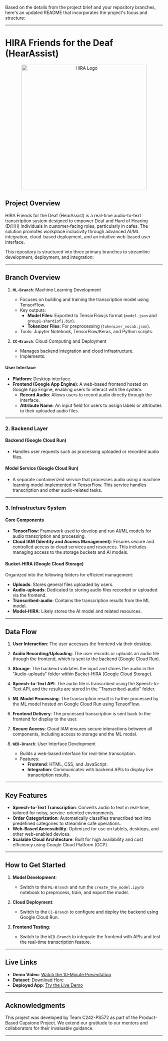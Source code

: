 Based on the details from the project brief and your repository branches, here's an updated README that incorporates the project's focus and structure:

---

# **HIRA Friends for the Deaf (HearAssist)**

<p align="center">
  <img src="#" alt="HIRA Logo" width="400" />
</p>

## **Project Overview**

HIRA Friends for the Deaf (HearAssist) is a real-time audio-to-text transcription system designed to empower Deaf and Hard of Hearing (D/HH) individuals in customer-facing roles, particularly in cafes. The solution promotes workplace inclusivity through advanced AI/ML integration, cloud-based deployment, and an intuitive web-based user interface.

This repository is structured into three primary branches to streamline development, deployment, and integration:

---

## **Branch Overview**

1. **`ML-Branch`**: Machine Learning Development  
   - Focuses on building and training the transcription model using TensorFlow.
   - Key outputs:
     - **Model Files**: Exported to TensorFlow.js format (`model.json` and `group1-shard1of1.bin`).
     - **Tokenizer Files**: For preprocessing (`tokenizer_vocab.json`).
   - Tools: Jupyter Notebook, TensorFlow/Keras, and Python scripts.

2. **`CC-Branch`**: Cloud Computing and Deployment  
   - Manages backend integration and cloud infrastructure.
   - Implements:
#### **User Interface**
- **Platform**: Desktop interface.
- **Frontend (Google App Engine)**: A web-based frontend hosted on Google App Engine, enabling users to interact with the system.
  - **Record Audio**: Allows users to record audio directly through the interface.
  - **Attribute Name**: An input field for users to assign labels or attributes to their uploaded audio files.

---

### 2. **Backend Layer**

#### **Backend (Google Cloud Run)**
- Handles user requests such as processing uploaded or recorded audio files.

#### **Model Service (Google Cloud Run)**
- A separate containerized service that processes audio using a machine learning model implemented in TensorFlow. This service handles transcription and other audio-related tasks.

---

### 3. **Infrastructure System**

#### **Core Components**
- **TensorFlow**: Framework used to develop and run AI/ML models for audio transcription and processing.
- **Cloud IAM (Identity and Access Management)**: Ensures secure and controlled access to cloud services and resources. This includes managing access to the storage buckets and AI models.

#### **Bucket-HIRA (Google Cloud Storage)**
Organized into the following folders for efficient management:
- **Uploads**: Stores general files uploaded by users.
- **Audio-uploads**: Dedicated to storing audio files recorded or uploaded via the frontend.
- **Transcribed-audio**: Contains the transcription results from the ML model.
- **Model-HIRA**: Likely stores the AI model and related resources.

---

## Data Flow

1. **User Interaction**: The user accesses the frontend via their desktop.
2. **Audio Recording/Uploading**: The user records or uploads an audio file through the frontend, which is sent to the backend (Google Cloud Run).
3. **Storage**: The backend validates the input and stores the audio in the "Audio-uploads" folder within Bucket-HIRA (Google Cloud Storage).
4. **Speech-to-Text API**: The audio file is transcribed using the Speech-to-Text API, and the results are stored in the "Transcribed-audio" folder.
5. **ML Model Processing**: The transcription result is further processed by the ML model hosted on Google Cloud Run using TensorFlow.
6. **Frontend Delivery**: The processed transcription is sent back to the frontend for display to the user.
7. **Secure Access**: Cloud IAM ensures secure interactions between all components, including access to storage and the ML model.

3. **`WEB-Branch`**: User Interface Development  
   - Builds a web-based interface for real-time transcription.
   - Features:
     - **Frontend**: HTML, CSS, and JavaScript.
     - **Integration**: Communicates with backend APIs to display live transcription results.

---

## **Key Features**

- **Speech-to-Text Transcription**: Converts audio to text in real-time, tailored for noisy, service-oriented environments.
- **Order Categorization**: Automatically classifies transcribed text into predefined categories to streamline cafe operations.
- **Web-Based Accessibility**: Optimized for use on tablets, desktops, and other web-enabled devices.
- **Scalable Cloud Architecture**: Built for high availability and cost efficiency using Google Cloud Platform (GCP).

---

## **How to Get Started**

1. **Model Development**:  
   - Switch to the `ML-Branch` and run the `create_the_model.ipynb` notebook to preprocess, train, and export the model.

2. **Cloud Deployment**:  
   - Switch to the `CC-Branch` to configure and deploy the backend using Google Cloud Run.

3. **Frontend Testing**:  
   - Switch to the `WEB-Branch` to integrate the frontend with APIs and test the real-time transcription feature.

---

## **Live Links**

- **Demo Video**: [Watch the 10-Minute Presentation](https://www.youtube.com/watch?v=12t-i0eWm04)  
- **Dataset**: [Download Here](https://ipb.link/hiradataset)  
- **Deployed App**: [Try the Live Demo](https://frontend-dot-hira-444406.et.r.appspot.com)

---

## **Acknowledgments**

This project was developed by Team C242-PS572 as part of the Product-Based Capstone Project. We extend our gratitude to our mentors and collaborators for their invaluable guidance.

---
